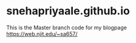 # snehapriyaale.github.io
This is the Master branch code for my blogpage https://web.njit.edu/~sa657/
